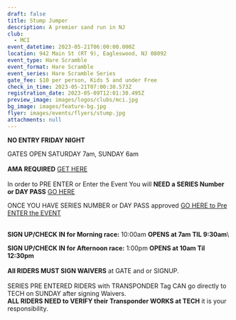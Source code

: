 ```yaml
---
draft: false
title: Stump Jumper
description: A premier sand run in NJ
club:
  - MCI
event_datetime: 2023-05-21T06:00:00.000Z
location: 942 Main St (RT 9), Eagleswood, NJ 08092
event_type: Hare Scramble
event_format: Hare Scramble
event_series: Hare Scramble Series
gate_fee: $10 per person, Kids 5 and under Free
check_in_time: 2023-05-21T07:00:30.573Z
registration_date: 2023-05-09T12:01:30.495Z
preview_image: images/logos/clubs/mci.jpg
bg_image: images/feature-bg.jpg
flyer: images/events/flyers/stump.jpg
attachments: null
---
```

**NO ENTRY FRIDAY NIGHT**

GATES OPEN SATURDAY 7am, SUNDAY 6am\
\
**AMA REQUIRED**  [GET HERE ](https://join.americanmotorcyclist.com/privileges-savenow/?gclid=CjwKCAjw3ueiBhBmEiwA4BhspNwQztzyNH49PezC5nR7BmrzNnP5WfUU4VwdINt_aZzjKCTzq9TgmBoC5ZsQAvD_BwE)\
\
In order to PRE ENTER or Enter the Event You will **NEED a SERIES Number or DAY PASS**    [GO HERE ](https://www.moto-tally.com/ECEA/ECEA/SeriesRegistration.aspx)

ONCE YOU HAVE SERIES NUMBER or DAY PASS approved  [GO HERE to Pre ENTER the EVENT](https://www.moto-tally.com/ECEA/ECEA/PreEntry.aspx)

[](https://www.moto-tally.com/ECEA/ECEA/PreEntry.aspx)\
**SIGN UP/CHECK IN for Morning race:**  10:00am **OPENS at 7am TIL 9:30am**\

**SIGN UP/CHECK IN for Afternoon race:** 1:00pm **OPENS at 10am Til 12:30pm**\
\
**All RIDERS MUST SIGN WAIVERS** at GATE and or SIGNUP.  \
\
SERIES PRE ENTERED RIDERS with TRANSPONDER Tag CAN go directly to TECH on SUNDAY after signing Waivers.\
**ALL RIDERS NEED to VERIFY their Transponder WORKS at TECH** it is your responsibility.